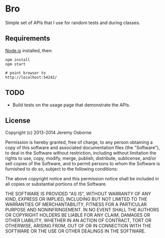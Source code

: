 # Bro

Simple set of APIs that I use for random tests and during classes.



## Requirements

[Node.js](http://nodejs.org) installed, then:

    npm install
    npm start

    # point browser to
    http://localhost:54242/



## TODO
* Build tests on the usage page that demonstrate the APIs.



## License

Copyright (c) 2013-2014 Jeremy Osborne

Permission is hereby granted, free of charge, to any person
obtaining a copy of this software and associated documentation
files (the "Software"), to deal in the Software without
restriction, including without limitation the rights to use,
copy, modify, merge, publish, distribute, sublicense, and/or sell
copies of the Software, and to permit persons to whom the
Software is furnished to do so, subject to the following
conditions:

The above copyright notice and this permission notice shall be
included in all copies or substantial portions of the Software.

THE SOFTWARE IS PROVIDED "AS IS", WITHOUT WARRANTY OF ANY KIND,
EXPRESS OR IMPLIED, INCLUDING BUT NOT LIMITED TO THE WARRANTIES
OF MERCHANTABILITY, FITNESS FOR A PARTICULAR PURPOSE AND
NONINFRINGEMENT. IN NO EVENT SHALL THE AUTHORS OR COPYRIGHT
HOLDERS BE LIABLE FOR ANY CLAIM, DAMAGES OR OTHER LIABILITY,
WHETHER IN AN ACTION OF CONTRACT, TORT OR OTHERWISE, ARISING
FROM, OUT OF OR IN CONNECTION WITH THE SOFTWARE OR THE USE OR
OTHER DEALINGS IN THE SOFTWARE.

